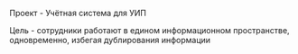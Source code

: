 Проект - Учётная система для УИП

Цель - сотрудники работают в едином информационном пространстве, одновременно, избегая дублирования информации
